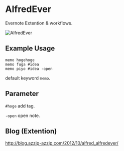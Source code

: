 AlfredEver
==========

Evernote Extention & workflows.


![AlfredEver](http://azzip-azzip.com/assets/img/2013/alfredEver_workflows.jpg "AlfredEver")


Example Usage
------------
```
memo hogehoge
memo fuga #idea
memo piyo #idea -open
```
default keyword `memo`.


Parameter
------------

`#hoge` add tag.

`-open` open note.


Blog (Extention)
------------
http://blog.azzip-azzip.com/2012/10/alfred_alfredever/
